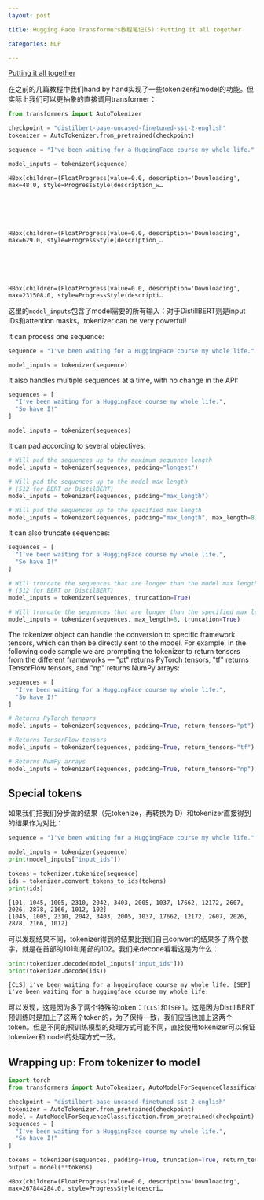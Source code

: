 ```yaml
---
layout: post

title: Hugging Face Transformers教程笔记(5)：Putting it all together

categories: NLP

---
```


[Putting it all together](https://huggingface.co/course/chapter2/6?fw=pt)

在之前的几篇教程中我们hand by hand实现了一些tokenizer和model的功能。但实际上我们可以更抽象的直接调用transformer：


```python
from transformers import AutoTokenizer

checkpoint = "distilbert-base-uncased-finetuned-sst-2-english"
tokenizer = AutoTokenizer.from_pretrained(checkpoint)

sequence = "I've been waiting for a HuggingFace course my whole life."

model_inputs = tokenizer(sequence)
```


    HBox(children=(FloatProgress(value=0.0, description='Downloading', max=48.0, style=ProgressStyle(description_w…


    



    HBox(children=(FloatProgress(value=0.0, description='Downloading', max=629.0, style=ProgressStyle(description_…


    



    HBox(children=(FloatProgress(value=0.0, description='Downloading', max=231508.0, style=ProgressStyle(descripti…


    


这里的```model_inputs```包含了model需要的所有输入：对于DistillBERT则是input IDs和attention masks。tokenizer can be very powerful!

It can process one sequence:


```python
sequence = "I've been waiting for a HuggingFace course my whole life."

model_inputs = tokenizer(sequence)
```

It also handles multiple sequences at a time, with no change in the API:


```python
sequences = [
  "I've been waiting for a HuggingFace course my whole life.",
  "So have I!"
]

model_inputs = tokenizer(sequences)
```

It can pad according to several objectives:


```python
# Will pad the sequences up to the maximum sequence length
model_inputs = tokenizer(sequences, padding="longest")

# Will pad the sequences up to the model max length
# (512 for BERT or DistilBERT)
model_inputs = tokenizer(sequences, padding="max_length")

# Will pad the sequences up to the specified max length
model_inputs = tokenizer(sequences, padding="max_length", max_length=8)
```

It can also truncate sequences:


```python
sequences = [
  "I've been waiting for a HuggingFace course my whole life.",
  "So have I!"
]

# Will truncate the sequences that are longer than the model max length
# (512 for BERT or DistilBERT)
model_inputs = tokenizer(sequences, truncation=True)

# Will truncate the sequences that are longer than the specified max length
model_inputs = tokenizer(sequences, max_length=8, truncation=True)
```

The tokenizer object can handle the conversion to specific framework tensors, which can then be directly sent to the model. For example, in the following code sample we are prompting the tokenizer to return tensors from the different frameworks — "pt" returns PyTorch tensors, "tf" returns TensorFlow tensors, and "np" returns NumPy arrays:


```python
sequences = [
  "I've been waiting for a HuggingFace course my whole life.",
  "So have I!"
]

# Returns PyTorch tensors
model_inputs = tokenizer(sequences, padding=True, return_tensors="pt")

# Returns TensorFlow tensors
model_inputs = tokenizer(sequences, padding=True, return_tensors="tf")

# Returns NumPy arrays
model_inputs = tokenizer(sequences, padding=True, return_tensors="np")
```

## Special tokens

如果我们把我们分步做的结果（先tokenize，再转换为ID）和tokenizer直接得到的结果作为对比：


```python
sequence = "I've been waiting for a HuggingFace course my whole life."

model_inputs = tokenizer(sequence)
print(model_inputs["input_ids"])

tokens = tokenizer.tokenize(sequence)
ids = tokenizer.convert_tokens_to_ids(tokens)
print(ids)
```

    [101, 1045, 1005, 2310, 2042, 3403, 2005, 1037, 17662, 12172, 2607, 2026, 2878, 2166, 1012, 102]
    [1045, 1005, 2310, 2042, 3403, 2005, 1037, 17662, 12172, 2607, 2026, 2878, 2166, 1012]


可以发现结果不同，tokenizer得到的结果比我们自己convert的结果多了两个数字，就是在首部的101和尾部的102。我们来decode看看这是为什么：


```python
print(tokenizer.decode(model_inputs["input_ids"]))
print(tokenizer.decode(ids))
```

    [CLS] i've been waiting for a huggingface course my whole life. [SEP]
    i've been waiting for a huggingface course my whole life.


可以发现，这是因为多了两个特殊的token：```[CLS]```和```[SEP]```。这是因为DistillBERT预训练时是加上了这两个token的，为了保持一致，我们应当也加上这两个token。但是不同的预训练模型的处理方式可能不同，直接使用tokenizer可以保证tokenizer和model的处理方式一致。

## Wrapping up: From tokenizer to model


```python
import torch
from transformers import AutoTokenizer, AutoModelForSequenceClassification

checkpoint = "distilbert-base-uncased-finetuned-sst-2-english"
tokenizer = AutoTokenizer.from_pretrained(checkpoint)
model = AutoModelForSequenceClassification.from_pretrained(checkpoint)
sequences = [
  "I've been waiting for a HuggingFace course my whole life.",
  "So have I!"
]

tokens = tokenizer(sequences, padding=True, truncation=True, return_tensors="pt")
output = model(**tokens)
```


    HBox(children=(FloatProgress(value=0.0, description='Downloading', max=267844284.0, style=ProgressStyle(descri…


    

